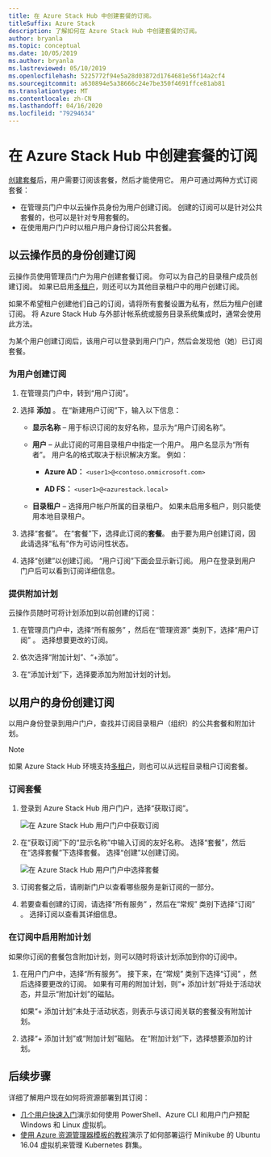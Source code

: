 ```yaml
---
title: 在 Azure Stack Hub 中创建套餐的订阅。
titleSuffix: Azure Stack
description: 了解如何在 Azure Stack Hub 中创建套餐的订阅。
author: bryanla
ms.topic: conceptual
ms.date: 10/05/2019
ms.author: bryanla
ms.lastreviewed: 05/10/2019
ms.openlocfilehash: 5225772f94e5a28d03872d1764681e56f14a2cf4
ms.sourcegitcommit: a630894e5a38666c24e7be350f4691ffce81ab81
ms.translationtype: MT
ms.contentlocale: zh-CN
ms.lasthandoff: 04/16/2020
ms.locfileid: "79294634"
---
```

# <a name="create-subscriptions-to-offers-in-azure-stack-hub"></a>在 Azure Stack Hub 中创建套餐的订阅

[创建套餐](azure-stack-create-offer.md)后，用户需要订阅该套餐，然后才能使用它。 用户可通过两种方式订阅套餐：

- 在管理员门户中以云操作员身份为用户创建订阅。 创建的订阅可以是针对公共套餐的，也可以是针对专用套餐的。
- 在使用用户门户时以租户用户身份订阅公共套餐。  

## <a name="create-a-subscription-as-a-cloud-operator"></a>以云操作员的身份创建订阅

云操作员使用管理员门户为用户创建套餐订阅。 你可以为自己的目录租户成员创建订阅。 如果已启用[多租户](azure-stack-enable-multitenancy.md)，则还可以为其他目录租户中的用户创建订阅。

如果不希望租户创建他们自己的订阅，请将所有套餐设置为私有，然后为租户创建订阅。 将 Azure Stack Hub 与外部计帐系统或服务目录系统集成时，通常会使用此方法。

为某个用户创建订阅后，该用户可以登录到用户门户，然后会发现他（她）已订阅套餐。  

### <a name="to-create-a-subscription-for-a-user"></a>为用户创建订阅

1. 在管理员门户中，转到“用户订阅”。 
2. 选择 **添加** 。 在“新建用户订阅”下，输入以下信息：   

   - **显示名称** – 用于标识订阅的友好名称，显示为“用户订阅名称”。 
   - **用户** – 从此订阅的可用目录租户中指定一个用户。 用户名显示为“所有者”。   用户名的格式取决于标识解决方案。 例如：

     - **Azure AD：** `<user1>@<contoso.onmicrosoft.com>`

     - **AD FS：** `<user1>@<azurestack.local>`

   - **目录租户** – 选择用户帐户所属的目录租户。 如果未启用多租户，则只能使用本地目录租户。

3. 选择“套餐”。  在“套餐”下，选择此订阅的**套餐**。  由于要为用户创建订阅，因此请选择“私有”作为可访问性状态。 

4. 选择“创建”以创建订阅。  “用户订阅”下面会显示新订阅。  用户在登录到用户门户后可以看到订阅详细信息。

### <a name="to-make-an-add-on-plan-available"></a>提供附加计划

云操作员随时可将计划添加到以前创建的订阅：

1. 在管理员门户中，选择“所有服务”  ，然后在“管理资源”  类别下，选择“用户订阅”  。 选择想要更改的订阅。

2. 依次选择“附加计划”、“+添加”。    

3. 在“添加计划”下，选择要添加为附加计划的计划。 

## <a name="create-a-subscription-as-a-user"></a>以用户的身份创建订阅

以用户身份登录到用户门户，查找并订阅目录租户（组织）的公共套餐和附加计划。

>[!NOTE]
>如果 Azure Stack Hub 环境支持[多租户](azure-stack-enable-multitenancy.md)，则也可以从远程目录租户订阅套餐。

### <a name="to-subscribe-to-an-offer"></a>订阅套餐

1. 登录到 Azure Stack Hub 用户门户，选择“获取订阅”。 

   ![在 Azure Stack Hub 用户门户中获取订阅](media/azure-stack-subscribe-plan-provision-vm/image01.png)
  
2. 在“获取订阅”下的“显示名称”中输入订阅的友好名称。   选择“套餐”，然后在“选择套餐”下选择套餐。   选择“创建”以创建订阅。 

   ![在 Azure Stack Hub 用户门户中选择套餐](media/azure-stack-subscribe-plan-provision-vm/image02.png)
  
3. 订阅套餐之后，请刷新门户以查看哪些服务是新订阅的一部分。

4. 若要查看创建的订阅，请选择“所有服务”  ，然后在“常规”  类别下选择“订阅”  。 选择订阅以查看其详细信息。  

### <a name="to-enable-an-add-on-plan-in-your-subscription"></a>在订阅中启用附加计划

如果你订阅的套餐包含附加计划，则可以随时将该计划添加到你的订阅中。  

1. 在用户门户中，选择“所有服务”。  接下来，在“常规”  类别下选择“订阅”  ，然后选择要更改的订阅。 如果有可用的附加计划，则“+ 添加计划”将处于活动状态，并显示“附加计划”的磁贴。  

   如果“+ 添加计划”未处于活动状态，则表示与该订阅关联的套餐没有附加计划。 

1. 选择“+ 添加计划”或“附加计划”磁贴。   在“附加计划”下，选择想要添加的计划。 

## <a name="next-steps"></a>后续步骤

详细了解用户现在如何将资源部署到其订阅：

- [几个用户快速入门](../user/azure-stack-quick-windows-portal.md)演示如何使用 PowerShell、Azure CLI 和用户门户预配 Windows 和 Linux 虚拟机。
- [使用 Azure 资源管理器模板的教程](../user/azure-stack-create-vm-template.md)演示了如何部署运行 Minikube 的 Ubuntu 16.04 虚拟机来管理 Kubernetes 群集。
